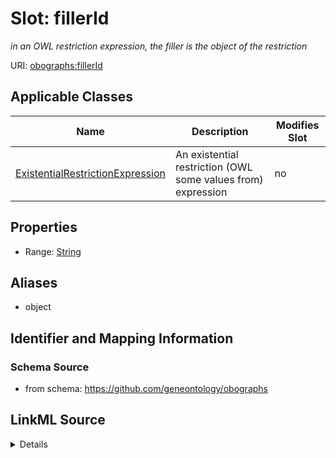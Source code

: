 

# Slot: fillerId


_in an OWL restriction expression, the filler is the object of the restriction_



URI: [obographs:fillerId](https://github.com/geneontology/obographs/fillerId)



<!-- no inheritance hierarchy -->





## Applicable Classes

| Name | Description | Modifies Slot |
| --- | --- | --- |
| [ExistentialRestrictionExpression](ExistentialRestrictionExpression.md) | An existential restriction (OWL some values from) expression |  no  |







## Properties

* Range: [String](String.md)



## Aliases


* object



## Identifier and Mapping Information







### Schema Source


* from schema: https://github.com/geneontology/obographs




## LinkML Source

<details>
```yaml
name: fillerId
description: in an OWL restriction expression, the filler is the object of the restriction
from_schema: https://github.com/geneontology/obographs
aliases:
- object
rank: 1000
alias: fillerId
domain_of:
- ExistentialRestrictionExpression
range: string

```
</details>